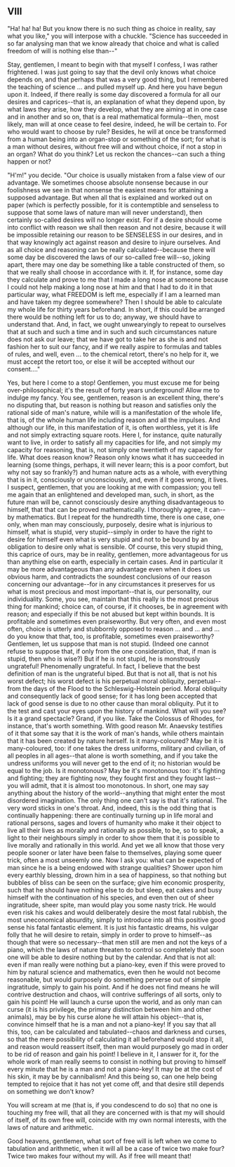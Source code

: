 ## VIII

"Ha! ha! ha!  But you know there is no such thing as choice in reality,
say what you like," you will interpose with a chuckle.  "Science has
succeeded in so far analysing man that we know already that choice and
what is called freedom of will is nothing else than--"

Stay, gentlemen, I meant to begin with that myself I confess, I was
rather frightened.  I was just going to say that the devil only knows
what choice depends on, and that perhaps that was a very good thing,
but I remembered the teaching of science ... and pulled myself up.  And
here you have begun upon it.  Indeed, if there really is some day
discovered a formula for all our desires and caprices--that is, an
explanation of what they depend upon, by what laws they arise, how they
develop, what they are aiming at in one case and in another and so on,
that is a real mathematical formula--then, most likely, man will at
once cease to feel desire, indeed, he will be certain to.  For who
would want to choose by rule?  Besides, he will at once be transformed
from a human being into an organ-stop or something of the sort; for
what is a man without desires, without free will and without choice, if
not a stop in an organ?  What do you think?  Let us reckon the
chances--can such a thing happen or not?

"H'm!" you decide.  "Our choice is usually mistaken from a false view
of our advantage.  We sometimes choose absolute nonsense because in our
foolishness we see in that nonsense the easiest means for attaining a
supposed advantage.  But when all that is explained and worked out on
paper (which is perfectly possible, for it is contemptible and
senseless to suppose that some laws of nature man will never
understand), then certainly so-called desires will no longer exist.
For if a desire should come into conflict with reason we shall then
reason and not desire, because it will be impossible retaining our
reason to be SENSELESS in our desires, and in that way knowingly act
against reason and desire to injure ourselves. And as all choice and
reasoning can be really calculated--because there will some day be
discovered the laws of our so-called free will--so, joking apart, there
may one day be something like a table constructed of them, so that we
really shall choose in accordance with it.  If, for instance, some day
they calculate and prove to me that I made a long nose at someone
because I could not help making a long nose at him and that I had to do
it in that particular way, what FREEDOM is left me, especially if I am
a learned man and have taken my degree somewhere?  Then I should be
able to calculate my whole life for thirty years beforehand.  In short,
if this could be arranged there would be nothing left for us to do;
anyway, we should have to understand that.  And, in fact, we ought
unwearyingly to repeat to ourselves that at such and such a time and in
such and such circumstances nature does not ask our leave; that we have
got to take her as she is and not fashion her to suit our fancy, and if
we really aspire to formulas and tables of rules, and well, even ... to
the chemical retort, there's no help for it, we must accept the retort
too, or else it will be accepted without our consent...."

Yes, but here I come to a stop!  Gentlemen, you must excuse me for
being over-philosophical; it's the result of forty years underground!
Allow me to indulge my fancy.  You see, gentlemen, reason is an
excellent thing, there's no disputing that, but reason is nothing but
reason and satisfies only the rational side of man's nature, while will
is a manifestation of the whole life, that is, of the whole human life
including reason and all the impulses. And although our life, in this
manifestation of it, is often worthless, yet it is life and not simply
extracting square roots.  Here I, for instance, quite naturally want to
live, in order to satisfy all my capacities for life, and not simply my
capacity for reasoning, that is, not simply one twentieth of my
capacity for life.  What does reason know?  Reason only knows what it
has succeeded in learning (some things, perhaps, it will never learn;
this is a poor comfort, but why not say so frankly?) and human nature
acts as a whole, with everything that is in it, consciously or
unconsciously, and, even if it goes wrong, it lives.  I suspect,
gentlemen, that you are looking at me with compassion; you tell me
again that an enlightened and developed man, such, in short, as the
future man will be, cannot consciously desire anything disadvantageous
to himself, that that can be proved mathematically.  I thoroughly
agree, it can--by mathematics.  But I repeat for the hundredth time,
there is one case, one only, when man may consciously, purposely,
desire what is injurious to himself, what is stupid, very
stupid--simply in order to have the right to desire for himself even
what is very stupid and not to be bound by an obligation to desire only
what is sensible.  Of course, this very stupid thing, this caprice of
ours, may be in reality, gentlemen, more advantageous for us than
anything else on earth, especially in certain cases.  And in particular
it may be more advantageous than any advantage even when it does us
obvious harm, and contradicts the soundest conclusions of our reason
concerning our advantage--for in any circumstances it preserves for us
what is most precious and most important--that is, our personality, our
individuality.  Some, you see, maintain that this really is the most
precious thing for mankind; choice can, of course, if it chooses, be in
agreement with reason; and especially if this be not abused but kept
within bounds.  It is profitable and sometimes even praiseworthy.  But
very often, and even most often, choice is utterly and stubbornly
opposed to reason ... and ... and ... do you know that that, too, is
profitable, sometimes even praiseworthy?  Gentlemen, let us suppose
that man is not stupid.  (Indeed one cannot refuse to suppose that, if
only from the one consideration, that, if man is stupid, then who is
wise?)  But if he is not stupid, he is monstrously ungrateful!
Phenomenally ungrateful.  In fact, I believe that the best definition
of man is the ungrateful biped.  But that is not all, that is not his
worst defect; his worst defect is his perpetual moral obliquity,
perpetual--from the days of the Flood to the Schleswig-Holstein period.
Moral obliquity and consequently lack of good sense; for it has long
been accepted that lack of good sense is due to no other cause than
moral obliquity.  Put it to the test and cast your eyes upon the
history of mankind.  What will you see?  Is it a grand spectacle?
Grand, if you like.  Take the Colossus of Rhodes, for instance, that's
worth something.  With good reason Mr. Anaevsky testifies of it that
some say that it is the work of man's hands, while others maintain that
it has been created by nature herself.  Is it many-coloured?  May be it
is many-coloured, too: if one takes the dress uniforms, military and
civilian, of all peoples in all ages--that alone is worth something,
and if you take the undress uniforms you will never get to the end of
it; no historian would be equal to the job.  Is it monotonous? May be
it's monotonous too: it's fighting and fighting; they are fighting now,
they fought first and they fought last--you will admit, that it is
almost too monotonous.  In short, one may say anything about the
history of the world--anything that might enter the most disordered
imagination. The only thing one can't say is that it's rational.  The
very word sticks in one's throat.  And, indeed, this is the odd thing
that is continually happening: there are continually turning up in life
moral and rational persons, sages and lovers of humanity who make it
their object to live all their lives as morally and rationally as
possible, to be, so to speak, a light to their neighbours simply in
order to show them that it is possible to live morally and rationally
in this world.  And yet we all know that those very people sooner or
later have been false to themselves, playing some queer trick, often a
most unseemly one.  Now I ask you: what can be expected of man since he
is a being endowed with strange qualities?  Shower upon him every
earthly blessing, drown him in a sea of happiness, so that nothing but
bubbles of bliss can be seen on the surface; give him economic
prosperity, such that he should have nothing else to do but sleep, eat
cakes and busy himself with the continuation of his species, and even
then out of sheer ingratitude, sheer spite, man would play you some
nasty trick.  He would even risk his cakes and would deliberately
desire the most fatal rubbish, the most uneconomical absurdity, simply
to introduce into all this positive good sense his fatal fantastic
element.  It is just his fantastic dreams, his vulgar folly that he
will desire to retain, simply in order to prove to himself--as though
that were so necessary--that men still are men and not the keys of a
piano, which the laws of nature threaten to control so completely that
soon one will be able to desire nothing but by the calendar.  And that
is not all: even if man really were nothing but a piano-key, even if
this were proved to him by natural science and mathematics, even then
he would not become reasonable, but would purposely do something
perverse out of simple ingratitude, simply to gain his point.  And if
he does not find means he will contrive destruction and chaos, will
contrive sufferings of all sorts, only to gain his point!  He will
launch a curse upon the world, and as only man can curse (it is his
privilege, the primary distinction between him and other animals), may
be by his curse alone he will attain his object--that is, convince
himself that he is a man and not a piano-key!  If you say that all
this, too, can be calculated and tabulated--chaos and darkness and
curses, so that the mere possibility of calculating it all beforehand
would stop it all, and reason would reassert itself, then man would
purposely go mad in order to be rid of reason and gain his point!  I
believe in it, I answer for it, for the whole work of man really seems
to consist in nothing but proving to himself every minute that he is a
man and not a piano-key! It may be at the cost of his skin, it may be
by cannibalism!  And this being so, can one help being tempted to
rejoice that it has not yet come off, and that desire still depends on
something we don't know?

You will scream at me (that is, if you condescend to do so) that no one
is touching my free will, that all they are concerned with is that my
will should of itself, of its own free will, coincide with my own
normal interests, with the laws of nature and arithmetic.

Good heavens, gentlemen, what sort of free will is left when we come to
tabulation and arithmetic, when it will all be a case of twice two make
four?  Twice two makes four without my will.  As if free will meant
that!



